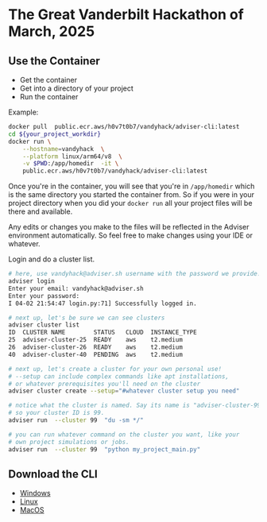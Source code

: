 # The Great Vanderbilt Hackathon of March, 2025

## Use the Container

 * Get the container
 * Get into a directory of your project
 * Run the container

Example:

```bash
docker pull  public.ecr.aws/h0v7t0b7/vandyhack/adviser-cli:latest
cd ${your_project_workdir}
docker run \
    --hostname=vandyhack  \
    --platform linux/arm64/v8  \
    -v $PWD:/app/homedir  -it \
    public.ecr.aws/h0v7t0b7/vandyhack/adviser-cli:latest
```

Once you're in the container, you will see that you're in `/app/homedir` which is the
same directory you started the container from. So if you were in your project directory
when you did your `docker run` all your project files will be there and available.

Any edits or changes you make to the files will be reflected in the Adviser environment
automatically. So feel free to make changes using your IDE or whatever.

Login and do a cluster list.

```bash
# here, use vandyhack@adviser.sh username with the password we provide!
adviser login
Enter your email: vandyhack@adviser.sh
Enter your password:
I 04-02 21:54:47 login.py:71] Successfully logged in.

# next up, let's be sure we can see clusters
adviser cluster list
ID  CLUSTER NAME        STATUS   CLOUD  INSTANCE_TYPE
25  adviser-cluster-25  READY    aws    t2.medium
26  adviser-cluster-26  READY    aws    t2.medium
40  adviser-cluster-40  PENDING  aws    t2.medium

# next up, let's create a cluster for your own personal use!
# --setup can include complex commands like apt installations,
# or whatever prerequisites you'll need on the cluster
adviser cluster create --setup="#whatever cluster setup you need"

# notice what the cluster is named. Say its name is "adviser-cluster-99"
# so your cluster ID is 99.
adviser run  --cluster 99  "du -sm */"

# you can run whatever command on the cluster you want, like your
# own project simulations or jobs.
adviser run  --cluster 99  "python my_project_main.py"
```

## Download the CLI

 * [Windows](...)
 * [Linux](...)
 * [MacOS](...)

